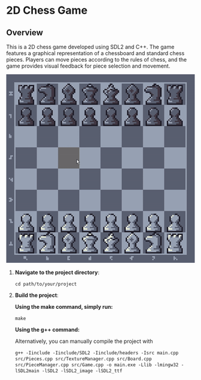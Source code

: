 # 2D Chess Game

## Overview

This is a 2D chess game developed using SDL2 and C++. The game features a graphical representation of a chessboard and standard chess pieces. Players can move pieces according to the rules of chess, and the game provides visual feedback for piece selection and movement.

![Chess Game Demo](assets/chess-demo.gif)

1. **Navigate to the project directory**:

   ```
   cd path/to/your/project
   ```
2. **Build the project**:

    **Using the make command, simply run:**
    ```
    make
    ```

    **Using the g++ command:**

    Alternatively, you can manually compile the project with
    ```
    g++ -Iinclude -Iinclude/SDL2 -Iinclude/headers -Isrc main.cpp src/Pieces.cpp src/TextureManager.cpp src/Board.cpp src/PieceManager.cpp src/Game.cpp -o main.exe -Llib -lmingw32 -lSDL2main -lSDL2 -lSDL2_image -lSDL2_ttf
    ```